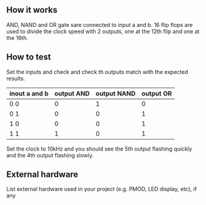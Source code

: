 <!---

This file is used to generate your project datasheet. Please fill in the information below and delete any unused
sections.

You can also include images in this folder and reference them in the markdown. Each image must be less than
512 kb in size, and the combined size of all images must be less than 1 MB.
-->

## How it works

AND, NAND  and OR gate sare connected to input a and b.
16 flip flops are used to divide the clock speed with 2 outputs, one at the 12th flip and one at the 16th.

## How to test

Set the inputs and check and check th outputs match with the expected results.

| inout a and b | output AND | output NAND | output OR |
|---------------|------------|-------------|-----------|
| 0 0           | 0          | 1           | 0         |
| 0 1           | 0          | 0           | 1         |
| 1 0           | 0          | 0           | 1         |
| 1 1           | 1          | 0           | 1         |

Set the clock to 10kHz and you should see the 5th output flashing quickly and the 4th output flashing slowly.

## External hardware

List external hardware used in your project (e.g. PMOD, LED display, etc), if any
